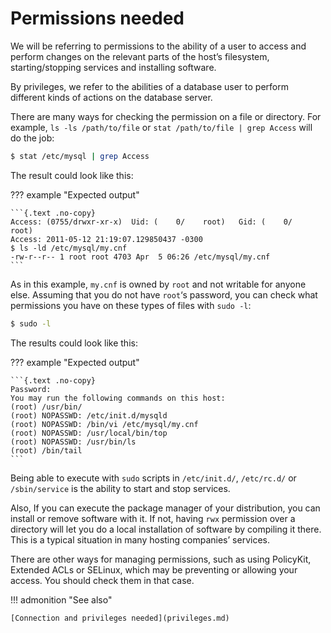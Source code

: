 # Permissions needed

We will be referring to permissions to the ability of a user to access
and perform changes on the relevant parts of the host’s filesystem,
starting/stopping services and installing software.

By privileges, we refer to the abilities of a database user to perform
different kinds of actions on the database server.

There are many ways for checking the permission on a file or directory. For
example, `ls -ls /path/to/file` or `stat /path/to/file | grep Access` will
do the job:

```{.bash data-prompt="$"}
$ stat /etc/mysql | grep Access
``` 
The result could look like this:

??? example "Expected output"

    ```{.text .no-copy}
    Access: (0755/drwxr-xr-x)  Uid: (    0/    root)   Gid: (    0/    root)
    Access: 2011-05-12 21:19:07.129850437 -0300
    $ ls -ld /etc/mysql/my.cnf
    -rw-r--r-- 1 root root 4703 Apr  5 06:26 /etc/mysql/my.cnf
    ```

As in this example, `my.cnf` is owned by `root` and not writable for anyone
else. Assuming that you do not have `root`‘s password, you can check what
permissions you have on these types of files with `sudo -l`:

```{.bash data-prompt="$"}
$ sudo -l
```
The results could look like this:

??? example "Expected output"

    ```{.text .no-copy}
    Password:
    You may run the following commands on this host:
    (root) /usr/bin/
    (root) NOPASSWD: /etc/init.d/mysqld
    (root) NOPASSWD: /bin/vi /etc/mysql/my.cnf
    (root) NOPASSWD: /usr/local/bin/top
    (root) NOPASSWD: /usr/bin/ls
    (root) /bin/tail
    ```

Being able to execute with `sudo` scripts in `/etc/init.d/`, `/etc/rc.d/`
or `/sbin/service` is the ability to start and stop services.

Also, If you can execute the package manager of your distribution, you can
install or remove software with it. If not, having `rwx` permission over a
directory will let you do a local installation of software by compiling it
there. This is a typical situation in many hosting companies’ services.

There are other ways for managing permissions, such as using PolicyKit, 
Extended ACLs or SELinux, which may be preventing or allowing your
access. You should check them in that case.

!!! admonition "See also"

    [Connection and privileges needed](privileges.md)